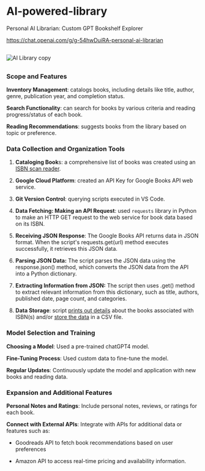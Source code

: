 # AI-powered-library

Personal AI Librarian:  Custom GPT Bookshelf Explorer

https://chat.openai.com/g/g-54hwDuiRA-personal-ai-librarian 
## 
![AI Library copy](https://github.com/ilirjanahyseni/personal-library/assets/92699878/61033d70-68e2-4d1e-bfa9-c8e7a26693a2) 

## 
### Scope and Features 
**Inventory Management**: catalogs books, including details like title, author, genre, publication year, and completion status.

**Search Functionality**: can search for books by various criteria and reading progress/status of each book. 

**Reading Recommendations**: suggests books from the library based on topic or preference. 

### Data Collection and Organization Tools
1. **Cataloging Book**s: a comprehensive list of books was created using an [ISBN scan reader](https://play.google.com/store/apps/details?id=org.micla.MiClaScanISBN&hl=en_US&gl=US).
2. **Google Cloud Platform**: created an API Key for Google Books API web service.
3. **Git Version Control**: querying scripts executed in VS Code.
   
4. **Data Fetching: Making an API Request**: used `requests` library in Python to make an HTTP GET request to the web service for book data based on its ISBN.

5. **Receiving JSON Response**: The Google Books API returns data in JSON format. When the script's requests.get(url) method executes successfully, it retrieves this JSON data.

6. **Parsing JSON Data:** The script parses the JSON data using the response.json() method, which converts the JSON data from the API into a Python dictionary.

7. **Extracting Information from JSON:** The script then uses .get() method to extract relevant information from this dictionary, such as title, authors, published date, page count, and categories. 

8. **Data Storage**: script [prints out details](https://github.com/ilirjanahyseni/AI-powered-library/blob/main/import%20requests2.py) about the books associated with ISBN(s) and/or [store the data]( https://github.com/ilirjanahyseni/AI-powered-library/blob/main/import%20requests.py) in a CSV file. 


### Model Selection and Training 
**Choosing a Model**: Used a pre-trained chatGPT4 model.

**Fine-Tuning Process**: Used custom data to fine-tune the model.

**Regular Updates**: Continuously update the model and application with new books and reading data.

### Expansion and Additional Features 
**Personal Notes and Ratings**: Include personal notes, reviews, or ratings for each book.

**Connect with External APIs**: Integrate with APIs for additional data or features such as:

- Goodreads API to fetch book recommendations based on user preferences

- Amazon API to access real-time pricing and availability information.






